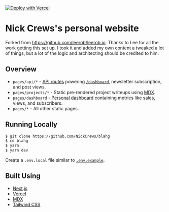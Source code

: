[![Deploy with Vercel](https://vercel.com/button)](https://vercel.com/new/git/external?repository-url=https%3A%2F%2Fgithub.com%2FNickCrews%2blahg)

# Nick Crews's personal website

Forked from https://github.com/leerob/leerob.io. Thanks to Lee for all the work getting
this set up. I took it and added my own content a tweaked a lot of things, but
a lot of the logic and architecting should be credited to him.

## Overview

- `pages/api/*` - [API routes](https://nextjs.org/docs/api-routes/introduction) powering [`/dashboard`](https://nickcrews.me/dashboard), newsletter subscription, and post views.
- `pages/projects/*` - Static pre-rendered project writeups using [MDX](https://github.com/mdx-js/mdx).
- `pages/dashboard` - [Personal dashboard](https://nickcrews.me/dashboard) containing metrics like sales, views, and subscribers.
- `pages/*` - All other static pages.

## Running Locally

```bash
$ git clone https://github.com/NickCrews/blahg
$ cd blahg
$ yarn
$ yarn dev
```

Create a `.env.local` file similar to [`.env.example`](/.env.example).

## Built Using

- [Next.js](https://nextjs.org/)
- [Vercel](https://vercel.com)
- [MDX](https://github.com/mdx-js/mdx)
- [Tailwind CSS](https://tailwindcss.com/)
